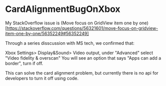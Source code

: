 # CardAlignmentBugOnXbox

My StackOverflow issue is (Move focus on GridView item one by one)[https://stackoverflow.com/questions/56321601/move-focus-on-gridview-item-one-by-one/56352249#56352249]

Through a series disscussion with MS tech, we confirmed that:

Xbox Settings> Display&Sound> Video output, under "Advanced" select "Video fidelity & overscan" You will see an option that says "Apps can add a border", turn if off.

This can solve the card alignment problem, but currently there is no api for developers to turn it off using code.
